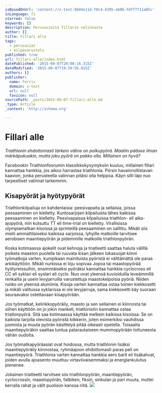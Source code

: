 ```yaml
---
isBasedOnUrl: 'content://x-text:9b84e11d-f0c4-4395-ab08-fdff7f11a85c'
inLanguage: fi
starred: false
keywords: []
description: Perusasioita fillarin valinnasta
author: []
title: Fillari alle
tags:
  - perusasiat
  - kilpavarustelu
published: true
url: fillari-alle/index.html
datePublished: '2015-09-07T20:00:16.315Z'
dateModified: '2015-09-07T19:59:56.815Z'
authors: []
publisher:
  name: Ferrix
  domain: x-text
  url: null
  favicon: null
sourcePath: _posts/2015-09-07-fillari-alle.md
_type: Article
_context: 'http://schema.org'

---
```

# Fillari alle

_Triathlonin ehdottomasti tärkein väline on polkupyörä. Maaliin pääsee
ilman märkäpukuakin, mutta joku pyörä on pakko olla. Millainen on hyvä?_

Facebookin Triathlonfoorumin klassikkokysymyksiin kuuluu, millainen fillari
kannattaa hankkia, jos aikoo harrastaa triathlonia. Piirsin havainnollistavan
kaavion, jonka perusteella valinnan pitäisi olla helppoa. Käyn silti läpi nuo
tarpeelliset valinnat tarkemmin.

## Kisapyörät ja hyötypyörät

Triathlonkilpailuja on kahdenlaisia: peesivapaita ja sellaisia, joissa peesaaminen
on kielletty. Kuntosarjojen kilpailuista lähes kaikissa peesaaminen on kielletty.
Peesivapaissa kilpailuissa triathlon- eli aika-ajopyörä, niin kutsuttu TT eli
time-trial on kielletty. Virallisissa olympiamatkan kisoissa ja sprinteillä
peesaaminen on sallittu. Mikäli siis mielii ammattilaiseksi kaikissa sarjoissa,
lyhyille matkoille tarvitsee aerobisen maantiepyörän ja pidemmille matkoille
triathlonpyörän.

Koska kotimaassa ajokelit ovat kehnoja ja triatleetti saattaa haluta välillä
poiketa maaston puolella tai ruuvata kisan jälkeen lokasuojat kiinni työmatkoja
varten, kumpikaan mainituista pyöristä ei välttämättä ole paras arkikäyttöön.
Mikäli nurkissa ei loju sopivaa Jopoa tai maastopyörää hyötyreissuihin,
ensimmäiseksi pyöräksi kannattaa hankkia cyclocross eli CC eli syklari eli
syslari eli cyclo. Nuo ovat yleensä kuvioiduilla leveämmillä renkailla ja usein
levyjarruilla varustettuja maastokelpoisia pyöriä. Niiden runko on yleensä
alumiinia. Kisoja varten kannattaa ostaa toinen kiekkosetti ja mikäli valitussa
syklarissa ei ole levyjarruja, sama kiekkosetti käy suoraan seuraavaksi
ostettavaan kisapyörään.

Jos työmatkat, kelirikkopyöräily, maasto ja sen sellainen ei kiinnosta tai siihen
käyttöön on jo jokin mankeli, triatlonistin kannattaa ostaa triatlonpyörä. Sitä
saa kotimaassa käyttää melkein kaikissa kisoissa. Se on kaikista tarjolla olevista
pyöristä kiikkerin, joten esimerkiksi vauhdissa juomista ja muuta pyörän käsittelyä
pitää oikeasti opetella. Toisaalta maantiepyöräkin saattaa tuntua patarautaiseen
mummopyörään tottuneesta vähän oudolta.

Jos työmatkapyöräasiat ovat hoidossa, mutta triathlonin lisäksi maantiepyöräily
kiinnostaa, ryhmäajoon ehdottomasti paras peli on maantiepyörä. Triathlonia varten
kannattaa hankkia aero barit eli lisäkahvat, joiden avulla ajoasento muuttuu
virtaviivaisemmaksi ja energiankulutus pienenee.

Jokainen triatleetti tarvitsee siis triathlonpyörän, maantiepyörän, cyclocrossin,
maastopyörän, fatbiken, fiksin, sinkulan ja pari muuta, muttei kerralla rahat ja
välit puolison kanssa riitä.
![](https://the-grid-user-content.s3-us-west-2.amazonaws.com/f05cbf65-3443-4910-a200-b2aa52956761.png)